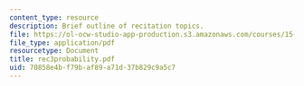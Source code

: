 ```yaml
---
content_type: resource
description: Brief outline of recitation topics.
file: https://ol-ocw-studio-app-production.s3.amazonaws.com/courses/15-301-managerial-psychology-laboratory-fall-2004/70858e4bf79baf89a71d37b829c9a5c7_rec3probability.pdf
file_type: application/pdf
resourcetype: Document
title: rec3probability.pdf
uid: 70858e4b-f79b-af89-a71d-37b829c9a5c7
---
```

